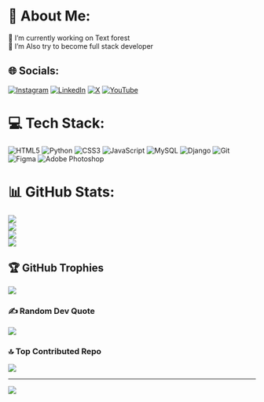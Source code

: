 # 💫 About Me:
🔭 I’m currently working on Text forest<br>🌱 I’m Also try to become full stack developer


## 🌐 Socials:
[![Instagram](https://img.shields.io/badge/Instagram-%23E4405F.svg?logo=Instagram&logoColor=white)](https://instagram.com/mrprogrammerr) [![LinkedIn](https://img.shields.io/badge/LinkedIn-%230077B5.svg?logo=linkedin&logoColor=white)](https://linkedin.com/in/https://www.linkedin.com/in/ilia-karimi-94391b240/) [![X](https://img.shields.io/badge/X-black.svg?logo=X&logoColor=white)](https://x.com/realmrprgrr) [![YouTube](https://img.shields.io/badge/YouTube-%23FF0000.svg?logo=YouTube&logoColor=white)](https://youtube.com/@realmrprogrammerr) 

# 💻 Tech Stack:
![HTML5](https://img.shields.io/badge/html5-%23E34F26.svg?style=for-the-badge&logo=html5&logoColor=white) ![Python](https://img.shields.io/badge/python-3670A0?style=for-the-badge&logo=python&logoColor=ffdd54) ![CSS3](https://img.shields.io/badge/css3-%231572B6.svg?style=for-the-badge&logo=css3&logoColor=white) ![JavaScript](https://img.shields.io/badge/javascript-%23323330.svg?style=for-the-badge&logo=javascript&logoColor=%23F7DF1E) ![MySQL](https://img.shields.io/badge/mysql-4479A1.svg?style=for-the-badge&logo=mysql&logoColor=white) ![Django](https://img.shields.io/badge/django-%23092E20.svg?style=for-the-badge&logo=django&logoColor=white) ![Git](https://img.shields.io/badge/git-%23F05033.svg?style=for-the-badge&logo=git&logoColor=white) ![Figma](https://img.shields.io/badge/figma-%23F24E1E.svg?style=for-the-badge&logo=figma&logoColor=white) ![Adobe Photoshop](https://img.shields.io/badge/adobe%20photoshop-%2331A8FF.svg?style=for-the-badge&logo=adobe%20photoshop&logoColor=white)
# 📊 GitHub Stats:
![](https://github-readme-stats.vercel.app/api?username=mrprogramm3rr&theme=dark&hide_border=false&include_all_commits=false&count_private=false)<br/>
![](https://github-readme-streak-stats.herokuapp.com/?user=mrprogramm3rr&theme=dark&hide_border=false)<br/>
![](https://github-readme-stats.vercel.app/api/top-langs/?username=mrprogramm3rr&theme=dark&hide_border=false&include_all_commits=false&count_private=false&layout=compact)<br/>
![](https://wakatime.com/share/@499a1389-1e5c-4311-ad6a-5469d29d9893/02ae1cca-7805-4698-bad0-3114acad6abe.svg)

## 🏆 GitHub Trophies
![](https://github-profile-trophy.vercel.app/?username=mrprogramm3rr&theme=city_lights&no-frame=false&no-bg=true&margin-w=4)

### ✍️ Random Dev Quote
![](https://quotes-github-readme.vercel.app/api?type=vetical&theme=dark)

### 🔝 Top Contributed Repo
![](https://github-contributor-stats.vercel.app/api?username=mrprogramm3rr&limit=5&theme=midnight-purple&combine_all_yearly_contributions=true)

---
[![](https://visitcount.itsvg.in/api?id=mrprogramm3rr&icon=5&color=11)](https://visitcount.itsvg.in)

<!-- Proudly created with GPRM ( https://gprm.itsvg.in ) -->
